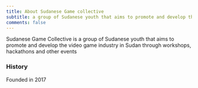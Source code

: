 ```yaml
---
title: About Sudanese Game collective
subtitle: a group of Sudanese youth that aims to promote and develop the video game industry in Sudan
comments: false
---
```


Sudanese Game Collective is a group of Sudanese youth that aims to
promote and develop the video game industry in Sudan through
workshops, hackathons and other events

### History

Founded in 2017